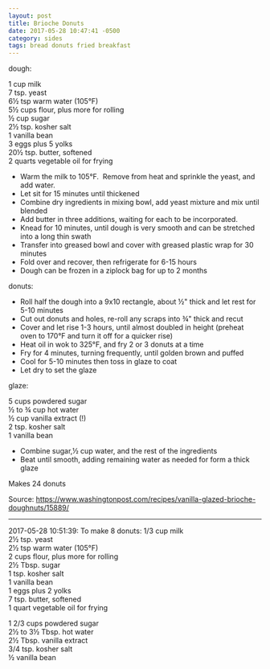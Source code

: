 ```yaml
---
layout: post
title: Brioche Donuts
date: 2017-05-28 10:47:41 -0500
category: sides
tags: bread donuts fried breakfast
---
```

dough:  
  
1 cup milk  
7 tsp. yeast  
6½ tsp warm water (105°F)  
5½ cups flour, plus more for rolling  
½ cup sugar  
2½ tsp. kosher salt  
1 vanilla bean  
3 eggs plus 5 yolks  
20½ tsp. butter, softened  
2 quarts vegetable oil for frying  

  * Warm the milk to 105°F.  Remove from heat and sprinkle the yeast, and add water.
  * Let sit for 15 minutes until thickened
  * Combine dry ingredients in mixing bowl, add yeast mixture and mix until blended
  * Add butter in three additions, waiting for each to be incorporated.
  * Knead for 10 minutes, until dough is very smooth and can be stretched into a long thin swath
  * Transfer into greased bowl and cover with greased plastic wrap for 30 minutes
  * Fold over and recover, then refrigerate for 6-15 hours
  * Dough can be frozen in a ziplock bag for up to 2 months

donuts:  

  * Roll half the dough into a 9x10 rectangle, about ½" thick and let rest for 5-10 minutes
  * Cut out donuts and holes, re-roll any scraps into ¾" thick and recut
  * Cover and let rise 1-3 hours, until almost doubled in height (preheat oven to 170°F and turn it off for a quicker rise)
  * Heat oil in wok to 325°F, and fry 2 or 3 donuts at a time
  * Fry for 4 minutes, turning frequently, until golden brown and puffed
  * Cool for 5-10 minutes then toss in glaze to coat
  * Let dry to set the glaze

glaze:  
  
5 cups powdered sugar  
½ to ¾ cup hot water  
½ cup vanilla extract (!)  
2 tsp. kosher salt  
1 vanilla bean  

  * Combine sugar,½ cup water, and the rest of the ingredients
  * Beat until smooth, adding remaining water as needed for form a thick glaze

Makes 24 donuts  
  
Source: <a href="https://www.washingtonpost.com/recipes/vanilla-glazed-brioche-doughnuts/15889/">https://www.washingtonpost.com/recipes/vanilla-glazed-brioche-doughnuts/15889/</a>

---

2017-05-28 10:51:39: To make 8 donuts:
1/3 cup milk  
2½ tsp. yeast  
2½ tsp warm water (105°F)  
2 cups flour, plus more for rolling  
2½ Tbsp. sugar  
1 tsp. kosher salt  
1 vanilla bean  
1 eggs plus 2 yolks  
7 tsp. butter, softened  
1 quart vegetable oil for frying

1 2/3 cups powdered sugar  
2½ to 3½ Tbsp. hot water  
2½ Tbsp. vanilla extract  
3/4 tsp. kosher salt  
½ vanilla bean
